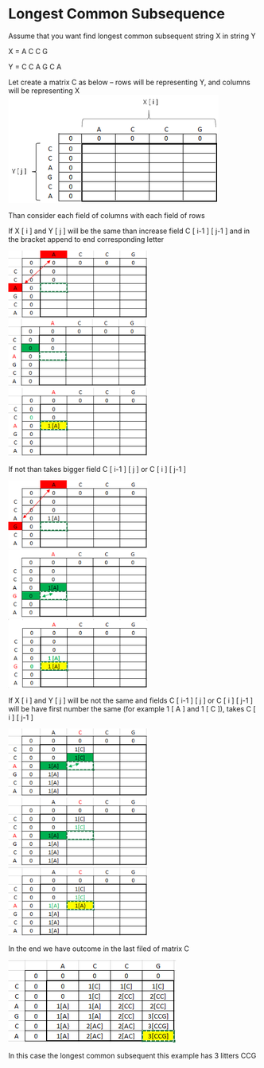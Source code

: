 # Longest Common Subsequence
Assume that you want find longest common subsequent string X in string Y

X = A C C G

Y = C C A G C A

Let create a matrix C as below – rows will be representing Y, and columns will be representing X
<img src="images/1.png"> 

Than consider each field of columns with each field of rows

If X [ i ] and Y [ j ] will be the same than increase field C [ i-1 ] [ j-1 ] and in the bracket append to end corresponding letter

<img src="images/2a.png" width="280"> <img src="images/2b.png" width="280"> <img src="images/2c.png" width="280">

If not than takes bigger field C [ i-1 ] [ j ] or C [ i ] [ j-1 ] 

<img src="images/3a.png" width="280"> <img src="images/3b.png" width="280"> <img src="images/3c.png" width="280">

If X [ i ] and Y [ j ] will be not the same and fields C [ i-1 ] [ j ] or C [ i ] [ j-1 ]  will be have first number the same (for example 1 [ A ] and 1 [ C ]), takes C [ i ] [ j-1 ]

<img src="images/4a.png" width="280"> <img src="images/4b.png" width="280"> <img src="images/4c.png" width="280">

In the end we have outcome in the last filed of matrix C

<img src="images/5.png">

In this case the longest common subsequent this example has 3 litters CCG
